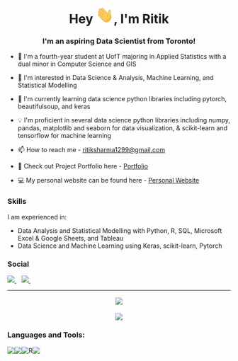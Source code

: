 <h1 align="center">Hey <img src="Hi.gif" width="40px" />, I'm Ritik</h1>
<h3 align="center">I'm an aspiring Data Scientist from Toronto!</h3>

- 🏫 I'm a fourth-year student at UofT majoring in Applied Statistics with a dual minor in Computer Science and GIS

- 👀 I'm interested in Data Science & Analysis, Machine Learning, and Statistical Modelling

- 🌱 I'm currently learning data science python libraries including pytorch, beautifulsoup, and keras

- 💡 I'm proficient in several data science python libraries including numpy, pandas, matplotlib and seaborn for data visualization, & scikit-learn and tensorflow for machine learning

- 📫 How to reach me - ritiksharma1299@gmail.com

- 📂 Check out Project Portfolio here - [Portfolio](https://ritiksharma.ca/portfolio/index.html)

- 💻 My personal website can be found here - [Personal Website](https://ritiksharma.ca/)

### Skills
I am experienced in:
- Data Analysis and Statistical Modelling with Python, R, SQL, Microsoft Excel & Google Sheets, and Tableau
- Data Science and Machine Learning using Keras, scikit-learn, Pytorch

<p align='center'>

  ### Social
  
  <a href="https://www.linkedin.com/in/ritiksharma4/">
    <img src="https://img.shields.io/badge/linkedin-%230077B5.svg?&style=for-the-badge&logo=linkedin&logoColor=white" />
  </a>&nbsp;&nbsp; 
    <a href="https://ritiksharma.ca/">
    <img src="https://img.shields.io/static/v1?label=&message=Website&color=1a5d57&style=for-the-badge&logo=SingleStore&logoColor=white" />        
  </a>&nbsp;&nbsp;
  
</p>


<hr />
<div align="center">
  <img align="center" src="https://github-readme-stats-kappa-sandy.vercel.app/api?username=ritiksharma4&show_icons=true&theme=radical&hide_border=true">
  <br/>
    <br />
  <img align="center" src="https://github-readme-stats-kappa-sandy.vercel.app/api/top-langs?username=ritiksharma4&layout=compact&show_icons=true&theme=radical&hide_border=true" />
</div>
  
### Languages and Tools:

<!-- Python -->
<img align="left" src="https://img.shields.io/badge/Python-3776AB?style=for-the-badge&logo=python&logoColor=white" />    

<!--  SQL -->
<img align="left" src="https://img.shields.io/badge/MySQL-00000F?style=for-the-badge&logo=mysql&logoColor=white" />        

<!-- R -->
<img align="left" alt="R" src="https://img.shields.io/badge/r-%23276DC3.svg?&style=for-the-badge&logo=r&logoColor=white"/>

<!-- Java -->
<img align="left" src="https://img.shields.io/badge/Java-ED8B00?style=for-the-badge&logo=java&logoColor=white" />        

<!---
ritiksharma4/ritiksharma4 is a ✨ special ✨ repository because its `README.md` (this file) appears on your GitHub profile.
You can click the Preview link to take a look at your changes.
--->
